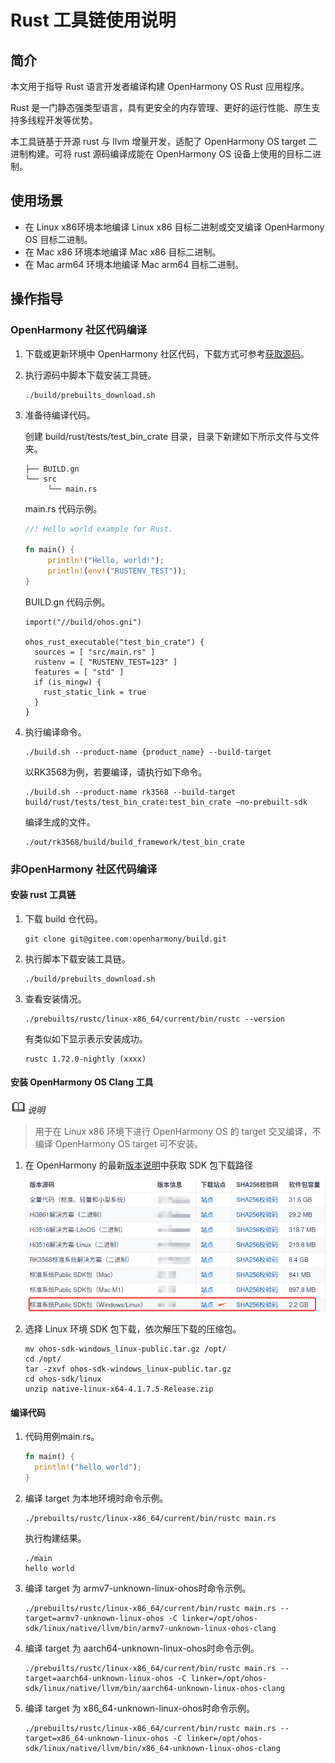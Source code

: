 # Rust 工具链使用说明

## 简介

本文用于指导 Rust 语言开发者编译构建 OpenHarmony OS Rust 应用程序。

Rust 是一门静态强类型语言，具有更安全的内存管理、更好的运行性能、原生支持多线程开发等优势。

本工具链基于开源 rust 与 llvm 增量开发，适配了 OpenHarmony OS target 二进制构建。可将 rust 源码编译成能在 OpenHarmony OS 设备上使用的目标二进制。


## 使用场景

- 在 Linux x86环境本地编译 Linux x86 目标二进制或交叉编译 OpenHarmony OS 目标二进制。
- 在 Mac x86 环境本地编译 Mac x86 目标二进制。
- 在 Mac arm64 环境本地编译 Mac arm64 目标二进制。

## 操作指导

### OpenHarmony 社区代码编译

1. 下载或更新环境中 OpenHarmony 社区代码，下载方式可参考[获取源码](../get-code/sourcecode-acquire.md)。

2. 执行源码中脚本下载安装工具链。

   ```shell
   ./build/prebuilts_download.sh
   ```

3. 准备待编译代码。

   创建 build/rust/tests/test_bin_crate 目录，目录下新建如下所示文件与文件夹。

   ```shell
   ├── BUILD.gn
   └── src
        └── main.rs
   ```

   main.rs 代码示例。

   ```rust
   //! Hello world example for Rust.
   
   fn main() {
        println!("Hello, world!");
        println!(env!("RUSTENV_TEST"));
   }
   ```

   BUILD.gn 代码示例。

   ```shell
   import("//build/ohos.gni")
   
   ohos_rust_executable("test_bin_crate") {
     sources = [ "src/main.rs" ]
     rustenv = [ "RUSTENV_TEST=123" ]
     features = [ "std" ]
     if (is_mingw) {
       rust_static_link = true
     }
   }
   ```

4. 执行编译命令。

   ```shell
   ./build.sh --product-name {product_name} --build-target
   ```

   以RK3568为例，若要编译，请执行如下命令。

   ```shell
   ./build.sh --product-name rk3568 --build-target build/rust/tests/test_bin_crate:test_bin_crate –no-prebuilt-sdk
   ```

   编译生成的文件。

   ```shell
   ./out/rk3568/build/build_framework/test_bin_crate
   ```

###  非OpenHarmony 社区代码编译

#### 安装 rust 工具链

1. 下载 build 仓代码。

   ```shell
   git clone git@gitee.com:openharmony/build.git
   ```

2. 执行脚本下载安装工具链。

   ```shell
   ./build/prebuilts_download.sh
   ```

3. 查看安装情况。

   ```shell
   ./prebuilts/rustc/linux-x86_64/current/bin/rustc --version
   ```

   有类似如下显示表示安装成功。

   ```shell
   rustc 1.72.0-nightly (xxxx)
   ```

#### 安装 OpenHarmony OS Clang 工具

*![icon-note](public_sys-resources/icon-note.gif)说明*

> 用于在 Linux x86 环境下进行 OpenHarmony OS 的 target 交叉编译，不编译 OpenHarmony OS target 可不安装。

1. 在 OpenHarmony 的最新[版本说明](../../release-notes/Readme.md)中获取 SDK 包下载路径

   ![ohos_sdk_download](./figures/ohos_sdk_download.png)

2. 选择 Linux 环境 SDK 包下载，依次解压下载的压缩包。

   ```shell
   mv ohos-sdk-windows_linux-public.tar.gz /opt/
   cd /opt/
   tar -zxvf ohos-sdk-windows_linux-public.tar.gz
   cd ohos-sdk/linux
   unzip native-linux-x64-4.1.7.5-Release.zip
   ```

#### 编译代码

1. 代码用例main.rs。

   ```rust
   fn main() {
     println!("hello world");
   }
   ```

2. 编译 target 为本地环境时命令示例。

   ```shell
   ./prebuilts/rustc/linux-x86_64/current/bin/rustc main.rs
   ```

   执行构建结果。

   ```shell
   ./main
   hello world
   ```

3. 编译 target 为 armv7-unknown-linux-ohos时命令示例。

   ```shell
   ./prebuilts/rustc/linux-x86_64/current/bin/rustc main.rs --target=armv7-unknown-linux-ohos -C linker=/opt/ohos-sdk/linux/native/llvm/bin/armv7-unknown-linux-ohos-clang
   ```

4. 编译 target 为 aarch64-unknown-linux-ohos时命令示例。

   ```shell
   ./prebuilts/rustc/linux-x86_64/current/bin/rustc main.rs --target=aarch64-unknown-linux-ohos -C linker=/opt/ohos-sdk/linux/native/llvm/bin/aarch64-unknown-linux-ohos-clang
   ```

5. 编译 target 为 x86_64-unknown-linux-ohos时命令示例。

   ```shell
   ./prebuilts/rustc/linux-x86_64/current/bin/rustc main.rs --target=x86_64-unknown-linux-ohos -C linker=/opt/ohos-sdk/linux/native/llvm/bin/x86_64-unknown-linux-ohos-clang
   ```
